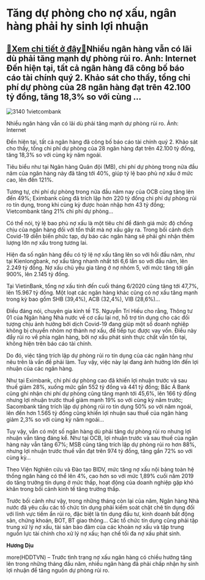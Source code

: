Tăng dự phòng cho nợ xấu, ngân hàng phải hy sinh lợi nhuận
==========================================================

[:gift:Xem chi tiết ở đây:gift:](https://hddtvn.com/tang-du-phong-cho-no-xau-ngan-hang-phai-hy-sinh-loi-nhuan/)Nhiều ngân hàng vẫn có lãi dù phải tăng mạnh dự phòng rủi ro. Ảnh: Internet Đến hiện tại, tất cả ngân hàng đã công bố báo cáo tài chính quý 2. Khảo sát cho thấy, tổng chi phí dự phòng của 28 ngân hàng đạt trên 42.100 tỷ đồng, tăng 18,3% so với cùng …
----------------------------------------------------------------------------------------------------------------------------------------------------------------------------------------------------------------------------------------------------------





![3140 1vietcombank](https://haiquanonline.com.vn/stores/news_dataimages/diulth/082020/18/15/in_article/3140_1Vietcombank.jpg?rt=20200818182308 "Nhiều ngân hàng vẫn có lãi dù phải tăng mạnh dự phòng rủi ro. Ảnh: Internet")


Nhiều ngân hàng vẫn có lãi dù phải tăng mạnh dự phòng rủi ro. Ảnh: Internet



Đến hiện tại, tất cả ngân hàng đã công bố báo cáo tài chính quý 2. Khảo sát cho thấy, tổng chi phí dự phòng của 28 ngân hàng đạt trên 42.100 tỷ đồng, tăng 18,3% so với cùng kỳ năm ngoái.


Tiêu biểu như tại Ngân hàng Quân đội (MB), chi phí dự phòng trong nửa đầu năm của ngân hàng này đã tăng tới 40%, giúp tỷ lệ bao phủ nợ xấu ở mức cao, lên đến 121%.


Tương tự, chi phí dự phòng trong nửa đầu năm nay của OCB cũng tăng lên đến 49%; Eximbank cũng đã trích lập hơn 220 tỷ đồng chi phí dự phòng rủi ro tín dụng, trong khi cùng kỳ được hoàn nhập hơn 43 tỷ đồng; Vietcombank tăng 21% chi phí dự phòng…


Có thể nói, tỷ lệ bao phủ nợ xấu là một tiêu chí để đánh giá mức độ chống chịu của ngân hàng đối với tổn thất mà nợ xấu gây ra. Trong bối cảnh dịch Covid-19 diễn biến phức tạp, dự báo các ngân hàng sẽ phải ghi nhận thêm lượng lớn nợ xấu trong tương lai.


Hiện đa số ngân hàng đều có tỷ lệ nợ xấu tăng lên so với hồi đầu năm, như tại Kienlongbank, nợ xấu tăng nhanh nhất tới 6,6 lần so với đầu năm, lên 2.249 tỷ đồng. Nợ xấu chủ yếu gia tăng ở nợ nhóm 5, với mức tăng tới gần 900%, lên 2.145 tỷ đồng.


Tại VietinBank, tổng nợ xấu tính đến cuối tháng 6/2020 cũng tăng tới 47,7%, lên 15.967 tỷ đồng. Một loạt các ngân hàng khác cũng có nợ xấu tăng mạnh trong kỳ bao gồm SHB (39,4%), ACB (32,4%), VIB (28,6%)…


Điều đáng nói, chuyên gia kinh tế TS. Nguyễn Trí Hiếu cho rằng, Thông tư 01 của Ngân hàng Nhà nước về cơ cấu lại nợ, hỗ trợ tín dụng cho các đối tượng chịu ảnh hưởng bởi dịch Covid-19 đang giúp một số doanh nghiệp không bị chuyển nhóm nợ thành nợ xấu, để tiếp tục được vay vốn. Điều này đẩy rủi ro về phía ngân hàng, bởi nợ xấu phát sinh thực chất vẫn tồn tại, không hiện trên báo cáo tài chính.


Do đó, việc tăng trích lập dự phòng rủi ro tín dụng của các ngân hàng như nêu trên là vấn đề phải làm. Tuy vậy, việc này lại đang ảnh hưởng lớn đến lợi nhuận của các ngân hàng.


Như tại Eximbank, chi phí dự phòng cao đã khiến lợi nhuận trước và sau thuế giảm 28%, xuống mức gần 552 tỷ đồng và 441 tỷ đồng; Bắc Á Bank cũng ghi nhận chi phí dự phòng cũng tăng mạnh tới 45,6%, lên 166 tỷ đồng nhưng lợi nhuận trước thuế giảm mạnh 19% so với cùng kỳ năm trước; Sacombank tăng trích lập dự phòng rủi ro tín dụng 50% so với năm ngoái, lên đến hơn 1.565 tỷ đồng cũng khiến lợi nhuận sau thuế của ngân hàng giảm 2,3% so với cùng kỳ năm ngoái…


Tuy vậy, vẫn có một số ngân hàng dù phải tăng dự phòng rủi ro nhưng lợi nhuận vẫn tăng đáng kể. Như tại OCB, lợi nhuận trước và sau thuế của ngân hàng này vẫn tăng 67%; MSB cũng tăng trích lập dự phòng rủi ro hơn 88%, nhưng lợi nhuận trước thuế vẫn đạt trên 974 tỷ đồng, tăng gần 72% so với cùng kỳ…


Theo Viện Nghiên cứu và Đào tạo BIDV, mức tăng nợ xấu nội bảng toàn hệ thống ngân hàng có thể lên 4%, cao hơn so với mức 1,89% cuối năm 2019 do tăng trưởng tín dụng ở mức thấp, hoạt động của doanh nghiệp gặp khó khăn trong bối cảnh kinh tế tăng trưởng thấp.


Trước bối cảnh như vậy, trong những tháng còn lại của năm, Ngân hàng Nhà nước đã yêu cầu các tổ chức tín dụng phải kiểm soát chặt chẽ tín dụng đối với lĩnh vực tiềm ẩn rủi ro, đặc biệt là tín dụng đầu tư, kinh doanh bất động sản, chứng khoán, BOT, BT giao thông… Các tổ chức tín dụng cũng phải tập trung xử lý nợ xấu, tài sản bảo đảm của các khoản nợ xấu và tập trung nguồn lực tài chính cho xử lý nợ xấu; hạn chế tối đa nợ xấu phát sinh.




**Hương Dịu**



more(HDDTVN) – Trước tình trạng nợ xấu ngân hàng có chiều hướng tăng lên trong những tháng đầu năm, nhiều ngân hàng đã phải chấp nhận hy sinh lợi nhuận để tăng nguồn dự phòng rủi ro.

